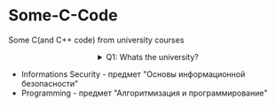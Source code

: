 # Some-C-Code
Some C(and C++ code) from university courses

<details> 
  <summary align="center">Q1: Whats the university? </summary>
  <p align="center">A1: SPbPU</p>
</details>

* Informations Security - предмет "Основы информационной безопасности"
* Programming - предмет "Алгоритмизация и программирование"
